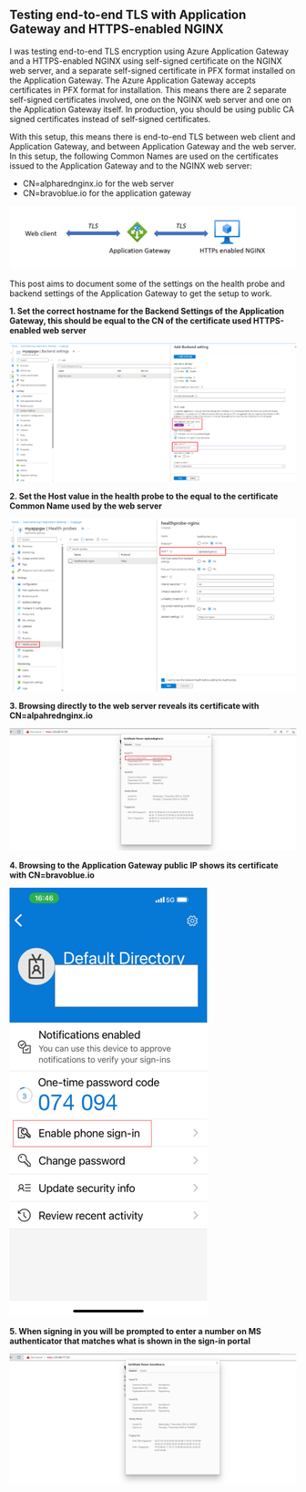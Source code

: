## Testing end-to-end TLS with Application Gateway and HTTPS-enabled NGINX

I was testing end-to-end TLS encryption using Azure Application Gateway and a HTTPS-enabled NGINX using self-signed certificate on the NGINX web server, and a separate self-signed certificate in PFX format installed on the Application Gateway. The Azure Application Gateway accepts certificates in PFX format for installation. This means there are 2 separate self-signed certificates involved, one on the NGINX web server and one on the Application Gateway itself. In production, you should be using public CA signed certificates instead of self-signed certificates. 

With this setup, this means there is end-to-end TLS between web client and Application Gateway, and between Application Gateway and the web server. In this setup, the following Common Names are used on the certificates issued to the Application Gateway and to the NGINX web server:
- CN=alpharednginx.io for the web server
- CN=bravoblue.io for the application gateway

![end2endssl.png](https://github.com/chianw/chianw/blob/main/end2endssl.png)

This post aims to document some of the settings on the health probe and backend settings of the Application Gateway to get the setup to work.

**1. Set the correct hostname for the Backend Settings of the Application Gateway, this should be equal to the CN of the certificate used HTTPS-enabled web server**


![backendsettings_correct.png](https://github.com/chianw/chianw/blob/main/backendsettings_correct.png)


**2. Set the Host value in the health probe to the equal to the certificate Common Name used by the web server**

![healthprobe.png](https://github.com/chianw/chianw/blob/main/healthprobe.png)


**3. Browsing directly to the web server reveals its certificate with CN=alpahrednginx.io**

![webserver.png](https://github.com/chianw/chianw/blob/main/webserver.png)

**4. Browsing to the Application Gateway public IP shows its certificate with CN=bravoblue.io**

![passwdless7new.png](https://github.com/chianw/chianw/blob/main/passwdless7new.png)

**5. When signing in you will be prompted to enter a number on MS authenticator that matches what is shown in the sign-in portal**

![appgw.png](https://github.com/chianw/chianw/blob/main/appgw.png)

